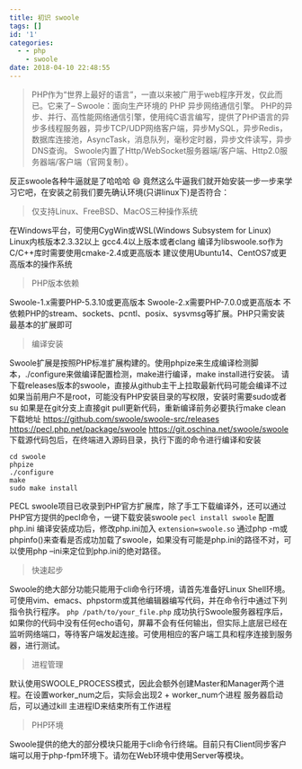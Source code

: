 ```yaml
---
title: 初识 swoole
tags: []
id: '1'
categories:
  - - php
    - swoole
date: 2018-04-10 22:48:55
---
```


> PHP作为“世界上最好的语言”，一直以来被广用于web程序开发，仅此而已。它来了– Swoole：面向生产环境的 PHP 异步网络通信引擎。 PHP的异步、并行、高性能网络通信引擎，使用纯C语言编写，提供了PHP语言的异步多线程服务器，异步TCP/UDP网络客户端，异步MySQL，异步Redis，数据库连接池，AsyncTask，消息队列，毫秒定时器，异步文件读写，异步DNS查询。 Swoole内置了Http/WebSocket服务器端/客户端、Http2.0服务器端/客户端（官网复制）。

反正swoole各种牛逼就是了哈哈哈 :smile: 竟然这么牛逼我们就开始安装一步一步来学习它吧，在安装之前我们要先确认环境(只讲linux下)是否符合：

> 仅支持Linux、FreeBSD、MacOS三种操作系统

在Windows平台，可使用CygWin或WSL(Windows Subsystem for Linux) Linux内核版本2.3.32以上 gcc4.4以上版本或者clang 编译为libswoole.so作为C/C++库时需要使用cmake-2.4或更高版本 建议使用Ubuntu14、CentOS7或更高版本的操作系统

> PHP版本依赖

Swoole-1.x需要PHP-5.3.10或更高版本 Swoole-2.x需要PHP-7.0.0或更高版本 不依赖PHP的stream、sockets、pcntl、posix、sysvmsg等扩展。PHP只需安装最基本的扩展即可

> 编译安装

Swoole扩展是按照PHP标准扩展构建的。使用phpize来生成编译检测脚本，./configure来做编译配置检测，make进行编译，make install进行安装。 请下载releases版本的swoole，直接从github主干上拉取最新代码可能会编译不过 如果当前用户不是root，可能没有PHP安装目录的写权限，安装时需要sudo或者su 如果是在git分支上直接git pull更新代码，重新编译前务必要执行make clean 下载地址 https://github.com/swoole/swoole-src/releases https://pecl.php.net/package/swoole https://git.oschina.net/swoole/swoole 下载源代码包后，在终端进入源码目录，执行下面的命令进行编译和安装

```
cd swoole
phpize
./configure
make 
sudo make install
```

PECL swoole项目已收录到PHP官方扩展库，除了手工下载编译外，还可以通过PHP官方提供的pecl命令，一键下载安装swoole `pecl install swoole` 配置php.ini 编译安装成功后，修改php.ini加入 `extension=swoole.so` 通过php -m或phpinfo()来查看是否成功加载了swoole，如果没有可能是php.ini的路径不对，可以使用php –ini来定位到php.ini的绝对路径。

> 快速起步

Swoole的绝大部分功能只能用于cli命令行环境，请首先准备好Linux Shell环境。可使用vim、emacs、phpstorm或其他编辑器编写代码，并在命令行中通过下列指令执行程序。 `php /path/to/your_file.php` 成功执行Swoole服务器程序后，如果你的代码中没有任何echo语句，屏幕不会有任何输出，但实际上底层已经在监听网络端口，等待客户端发起连接。可使用相应的客户端工具和程序连接到服务器，进行测试。

> 进程管理

默认使用SWOOLE\_PROCESS模式，因此会额外创建Master和Manager两个进程。在设置worker\_num之后，实际会出现2 + worker\_num个进程 服务器启动后，可以通过kill 主进程ID来结束所有工作进程

> PHP环境

Swoole提供的绝大的部分模块只能用于cli命令行终端。目前只有Client同步客户端可以用于php-fpm环境下。请勿在Web环境中使用Server等模块。